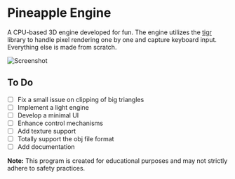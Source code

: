 # Pineapple Engine

A CPU-based 3D engine developed for fun. The engine utilizes the [tigr](https://github.com/erkkah/tigr) library to handle pixel rendering one by one and capture keyboard input. Everything else is made from scratch.

![Screenshot](https://github.com/krek0/pineapple_engine/blob/main/docs/images/car.gif)

## To Do
- [ ] Fix a small issue on clipping of big triangles
- [ ] Implement a light engine
- [ ] Develop a minimal UI
- [ ] Enhance control mechanisms
- [ ] Add texture support
- [ ] Totally support the obj file format
- [ ] Add documentation

**Note:** This program is created for educational purposes and may not strictly adhere to safety practices.
